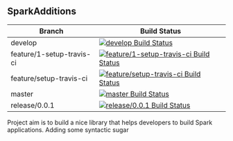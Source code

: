 ## SparkAdditions
<!--- start build table -->
| Branch | Build Status |
| ------ | -------------|
| develop | [![develop Build Status](https://travis-ci.org/tmnd1991/SparkAdditions.svg?branch=develop)](https://travis-ci.org/tmnd1991/SparkAdditions) |
| feature/1-setup-travis-ci | [![feature/1-setup-travis-ci Build Status](https://travis-ci.org/tmnd1991/SparkAdditions.svg?branch=feature%2F1-setup-travis-ci)](https://travis-ci.org/tmnd1991/SparkAdditions) |
| feature/setup-travis-ci | [![feature/setup-travis-ci Build Status](https://travis-ci.org/tmnd1991/SparkAdditions.svg?branch=feature%2Fsetup-travis-ci)](https://travis-ci.org/tmnd1991/SparkAdditions) |
| master | [![master Build Status](https://travis-ci.org/tmnd1991/SparkAdditions.svg?branch=master)](https://travis-ci.org/tmnd1991/SparkAdditions) |
| release/0.0.1 | [![release/0.0.1 Build Status](https://travis-ci.org/tmnd1991/SparkAdditions.svg?branch=release%2F0.0.1)](https://travis-ci.org/tmnd1991/SparkAdditions) |

<!--- end build table -->
Project aim is to build a nice library that helps developers to build Spark applications. Adding some syntactic sugar
